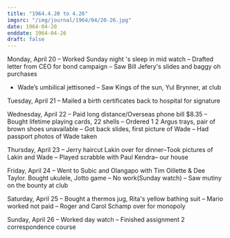 ```yaml
---
title: "1964.4.20 to 4.26"
imgsrc: "/img/journal/1964/04/20-26.jpg"
date: 1964-04-20
enddate: 1964-04-26
draft: false
---
```


<!-- fix pre-formatted input -->

Monday, April 20
– Worked Sunday night 's sleep in mid watch
– Drafted letter from CEO for bond campaign
– Saw Bill Jefery's slides and baggy oh purchases
- Wade’s umbilical jettisoned
– Saw Kings of the sun, Yul Brynner, at club

Tuesday, April 21
– Mailed a birth certificates back to hospital for signature

Wednesday, April 22
– Paid long distance/Overseas phone bill $8.35
– Bought lifetime playing cards, 22 shells
– Ordered 1 2 Argus trays, pair of brown shoes unavailable
– Got back slides, first picture of Wade
– Had passport photos of Wade taken

Thursday, April 23
– Jerry haircut
Lakin over for dinner–Took pictures of Lakin and Wade
– Played scrabble with Paul Kendra– our house

Friday, April 24
– Went to Subic and Olangapo with Tim Oillette & Dee Taylor. Bought ukulele, Jotto game
– No work(Sunday watch)
– Saw mutiny on the bounty at club

Saturday, April 25
– Bought a thermos jug, Rita's yellow bathing suit
– Mario worked not paid
– Roger and Carol Schamp over for monopoly

Sunday, April 26
– Worked day watch
– Finished assignment 2 correspondence course